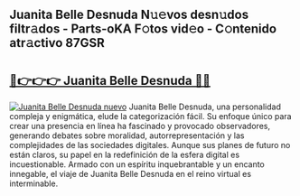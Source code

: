 ## Juanita Belle Desnuda N𝚞𝚎vos desn𝚞dos filtr𝚊dos - Parts-oKA F𝚘tos vid𝚎o - C𝚘ntenido atr𝚊ctivo 87GSR

# <h2><a href="http://mb3ine.tromn.icu/?c=Juanita+Belle+Desnuda">🔗👉👉👉 Juanita Belle Desnuda 🔗🔗</a></h2>

[![Juanita Belle Desnuda nuevo](https://i.imgur.com/pEAQMta.gif)](http://mb3ine.tromn.icu/?c=Juanita+Belle+Desnuda)
Juanita Belle Desnuda, una personalidad compleja y enigmática, elude la categorización fácil. Su enfoque único para crear una presencia en línea ha fascinado y provocado observadores, generando debates sobre moralidad, autorrepresentación y las complejidades de las sociedades digitales. Aunque sus planes de futuro no están claros, su papel en la redefinición de la esfera digital es incuestionable. Armado con un espíritu inquebrantable y un encanto innegable, el viaje de Juanita Belle Desnuda en el reino virtual es interminable.
